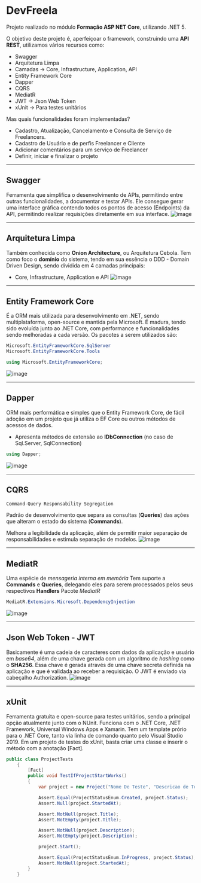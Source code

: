 # DevFreela

Projeto realizado no módulo **Formação ASP NET Core**, utilizando .NET 5.

O objetivo deste projeto é, aperfeiçoar o framework, construindo uma **API REST**, utilizamos vários recursos como:

- Swagger
- Arquitetura Limpa
- Camadas -> Core, Infrastructure, Application, API
- Entity Framework Core
- Dapper 
- CQRS
- MediatR
- JWT -> Json Web Token
- xUnit -> Para testes unitários

Mas quais funcionalidades foram implementadas?

- Cadastro, Atualização, Cancelamento e Consulta de Serviço de Freelancers.
- Cadastro de Usuário e de perfis Freelancer e Cliente
- Adicionar comentários para um serviço de Freelancer
- Definir, iniciar e finalizar o projeto
---

## Swagger

Ferramenta que simplifica o desenvolvimento de APIs, permitindo entre outras funcionalidades, a documentar e testar APIs. Ele consegue gerar uma interface gráfica contendo todos os pontos de acesso (Endpoints) da API, permitindo realizar requisições diretamente em sua interface.
![image](https://user-images.githubusercontent.com/76961685/128607463-b449e0ca-1b39-4cce-9b8e-38fb1fa469e2.png)

---
## Arquitetura Limpa

Também conhecida como **Onion Architecture**, ou Arquitetura Cebola.
Tem como foco o **domínio** do sistema, tendo em sua essência o DDD - Domain Driven Design, sendo dividida em 4 camadas principais:

- Core, Infrastructure, Application e API
![image](https://user-images.githubusercontent.com/76961685/128607691-bbeeb09f-aeaf-4baa-8019-fcd73942ca5a.png)

---

## Entity Framework Core

É a ORM mais utilizada para desenvolvimento em .NET, sendo multiplataforma, open-source e mantida pela Microsoft. É madura, tendo sido evoluída junto ao .NET Core, com performance e funcionalidades sendo melhoradas a cada versão.
Os pacotes a serem utilizados são:

~~~ csharp
Microsoft.EntityFrameworkCore.SqlServer
Microsoft.EntityFrameworkCore.Tools

using Microsoft.EntityFrameworkCore;
~~~
![image](https://user-images.githubusercontent.com/76961685/128608246-d12db8a9-384f-4768-baba-f33989824431.png)

---

## Dapper

ORM mais performática e simples que o Entity Framework Core, de fácil adoção em um projeto que já utiliza o EF Core ou outros métodos de acessos de dados.

- Apresenta métodos de extensão ao **IDbConnection** (no caso de Sql.Server, SqlConnection)

~~~ csharp
using Dapper;
~~~
![image](https://user-images.githubusercontent.com/76961685/128608179-b25a1d15-a999-4312-bc26-fd60d3cd110a.png)

--- 

## CQRS

~~~ csharp
Command-Query Responsability Segregation
~~~
Padrão de desenvolvimento que separa as consultas (**Queries**) das ações que alteram o estado do sistema (**Commands**).

Melhora a legibilidade da aplicação, além de permitir maior separação de responsabilidades e estimula separação de modelos.
![image](https://user-images.githubusercontent.com/76961685/128608304-837169e1-c5de-4d4e-b518-d18860fc2429.png)

---

## MediatR

Uma espécie de *mensageria interna em memória*
Tem suporte a **Commands** e **Queries**, delegando eles para serem processados pelos seus respectivos **Handlers**
Pacote *MediatR*
~~~ csharp
MediatR.Extensions.Microsoft.DependencyInjection
~~~
![image](https://user-images.githubusercontent.com/76961685/128608476-44424e3c-f0bc-49a5-999a-5e9867fbdd35.png)

---

## Json Web Token - JWT

Basicamente é uma cadeia de caracteres com dados da aplicação e usuário em *base64*, além de uma chave gerada com um algoritmo de *hashing* como o **SHA256**.
Essa chave é gerada através de uma chave secreta definida na aplicação e que é validada ao receber a requisição.
O JWT é enviado via cabeçalho Authorization.
![image](https://user-images.githubusercontent.com/76961685/128608610-bafab7cf-0145-49bc-99d0-e5e0b49e9d8a.png)

---

## xUnit

Ferramenta gratuita e open-source para testes unitários, sendo a principal opção atualmente junto com o NUnit.
Funciona com o .NET Core, .NET Framework, Universal Windows Apps e Xamarin.
Tem um template prório para o .NET Core, tanto via linha de comando quanto pelo Visual Studio 2019.
Em um projeto de testes do xUnit, basta criar uma classe e inserir o método com a anotação [Fact].

~~~ csharp
public class ProjectTests
    {
        [Fact]
        public void TestIfProjectStartWorks()
        {
            var project = new Project("Nome De Teste", "Descricao de Teste", 1, 2, 10000);

            Assert.Equal(ProjectStatusEnum.Created, project.Status);
            Assert.Null(project.StartedAt);

            Assert.NotNull(project.Title);
            Assert.NotEmpty(project.Title);

            Assert.NotNull(project.Description);
            Assert.NotEmpty(project.Description);

            project.Start();

            Assert.Equal(ProjectStatusEnum.InProgress, project.Status);
            Assert.NotNull(project.StartedAt);
        }
    }
~~~
